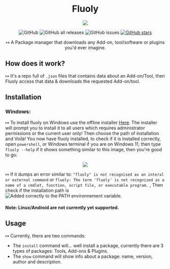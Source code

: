 <h1 align="center">Fluoly</h1>

<p align="center">
  <img src="https://user-images.githubusercontent.com/61835816/136808971-70ab9d3b-acb6-4db1-a4f8-6ae562f3217b.png" />
</p>


<div align="center">
 <p><img src="https://img.shields.io/github/license/retr0cube/fluoly?color=red&amp;label=Repo%20License&amp;style=flat-square" alt="GitHub"> 
 <img src="https://img.shields.io/github/downloads/retr0cube/fluoly/total?color=blue&amp;label=Downloads&amp;style=flat-square" alt="GitHub all releases"> 
 <img src="https://img.shields.io/github/issues/retr0cube/fluoly?color=green&amp;label=Issues&amp;style=flat-square" alt="GitHub issues"> 
 <a href="https://github.com/retr0cube/fluoly/stargazers">
 <img src="https://img.shields.io/github/stars/retr0cube/fluoly?color=yellow&amp;label=Stars&amp;style=flat-square" alt="GitHub stars"></a> 
</div>

<p align="center">
   ↦ A Package manager that downloads any Add-on, tool/software or plugins you'd ever imagine.
</p>

## How does it work?
   ↦ It's a repo full of <code>.json</code> files that contains data about an Add-on/Tool, then Fluoly access that data & downloads the requested Add-on/tool.
## Installation
### Windows:
↦ To install fluoly on Windows use the offline installer <a href="https://github.com/retr0cube/fluoly/releases/latest">Here</a>. The installer will prompt you to install it to all users which requires administrator permissions  or the current user only! Then choose the path of installation and Voilà! You now have fluoly installed, to check if it is installed correctly, open <code>powershell</code>, or Windows terminal if you are on Windows 11, then type <code>fluoly --help</code> if it shows something similar to this image, then you're good to go:
<p align="center">
  <img src="https://user-images.githubusercontent.com/61835816/135756126-10b47e41-6d51-405f-8e35-6b54ee3d3885.png" />
</p>  

↦ If it dumps an error similar to: `"fluoly" is not recognised as an interal or external command` or `fluoly: The term 'fluoly' is not recognized as a name of a cmdlet, function, script file, or executable program.` , Then check if the installation path is ![Added correctly to the PATH environnement variable.]("https://www.architectryan.com/2018/08/31/how-to-change-environment-variables-on-windows-10/")

#### Note: Linux/Android are not currently yet supported.
## Usage
↦ Currently, there are two commands: 
  - The `install` command will... well install a package, currently there are 3 types of packages: Tools, Add-ons & Plugins. 
  - The `show` command will show info about a package: name, version, author and description.

